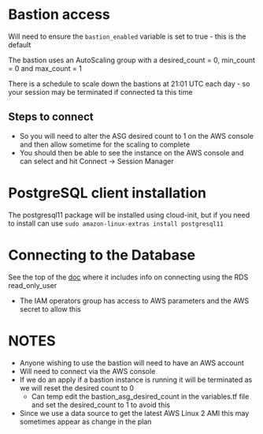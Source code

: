 # Bastion access
Will need to ensure the `bastion_enabled` variable is set to true - this is the default

The bastion uses an AutoScaling group with a desired_count = 0, min_count = 0 and max_count = 1

There is a schedule to scale down the bastions at 21:01 UTC each day - so your session may be terminated if connected ta this time

## Steps to connect
- So you will need to alter the ASG desired count to 1 on the AWS console and then allow sometime for the scaling to complete
- You should then be able to see the instance on the AWS console and can select and hit Connect -> Session Manager



# PostgreSQL client installation
The postgresql11 package will be installed using cloud-init, but if you need to install can use
```sudo amazon-linux-extras install postgresql11```


# Connecting to the Database
See the top of the [doc](./db.md) where it includes info on connecting using the RDS read_only_user
- The IAM operators group has access to AWS parameters and the AWS secret to allow this



# NOTES
- Anyone wishing to use the bastion will need to have an AWS account
- Will need to connect via the AWS console
- If we do an apply if a bastion instance is running it will be terminated as we will reset the desired count to 0
	- Can temp edit the bastion_asg_desired_count in the variables.tf file and set the desired_count to 1 to avoid this
- Since we use a data source to get the latest AWS Linux 2 AMI this may sometimes appear as change in the plan
